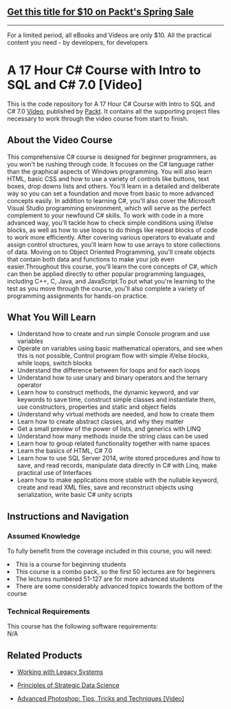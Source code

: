 ## [Get this title for $10 on Packt's Spring Sale](https://www.packt.com/V09505?utm_source=github&utm_medium=packt-github-repo&utm_campaign=spring_10_dollar_2022)
-----
For a limited period, all eBooks and Videos are only $10. All the practical content you need \- by developers, for developers




# A 17 Hour C# Course with Intro to SQL and C# 7.0 [Video]
This is the code repository for A 17 Hour C# Course with Intro to SQL and C# 7.0 [Video](https://www.packtpub.com/application-development/17-hour-c-course-intro-sql-and-c-70-video), published by [Packt](https://www.packtpub.com/?utm_source=github). It contains all the supporting project files necessary to work through the video course from start to finish.
## About the Video Course
This comprehensive C# course is designed for beginner programmers, as you won't be rushing through code. It focuses on the C# language rather than the graphical aspects of Windows programming. You will also learn HTML, basic CSS and how to use a variety of controls like buttons, text boxes, drop downs lists and others. You'll learn in a detailed and deliberate way so you can set a foundation and move from basic to more advanced concepts easily. In addition to learning C#, you'll also cover the Microsoft Visual Studio programming environment, which will serve as the perfect complement to your newfound C# skills. To work with code in a more advanced way, you'll tackle how to check simple conditions using if/else blocks, as well as how to use loops to do things like repeat blocks of code to work more efficiently. After covering various operators to evaluate and assign control structures, you'll learn how to use arrays to store collections of data. Moving on to Object Oriented Programming, you'll create objects that contain both data and functions to make your job even easier.Throughout this course, you'll learn the core concepts of C#, which can then be applied directly to other popular programming languages, including C++, C, Java, and JavaScript.To put what you're learning to the test as you move through the course, you'll also complete a variety of programming assignments for hands-on practice.



<H2>What You Will Learn</H2>
<DIV class=book-info-will-learn-text>
<UL>
<LI> Understand how to create and run simple Console program and use variables</LI>
<LI>Operate on variables using basic mathematical operators, and see when this is not possible, Control program flow with simple if/else blocks, while loops, switch blocks</LI>
<LI>Understand the difference between for loops and for each loops</LI>
<LI>Understand how to use unary and binary operators and the ternary operator</LI>
<LI>Learn how to construct methods, the dynamic keyword, and var keywords to save time, construct simple classes and instantiate them, use constructors, properties and static and object fields</LI>
<LI>Understand why virtual methods are needed, and how to create them</LI>
<LI>Learn how to create abstract classes, and why they matter</LI>
<LI>Get a small preview of the power of lists, and generics with LINQ</LI>
<LI>Understand how many methods inside the string class can be used</LI>
<LI>Learn how to group related functionality together with name spaces</LI>
<LI>Learn the basics of HTML, C# 7.0</LI>
<LI>Learn how to use SQL Server 2014, write stored procedures and how to save, and read records, manipulate data directly in C# with Linq, make practical use of Interfaces</LI>
<LI>Learn how to make applications more stable with the nullable keyword, create and read XML files, save and reconstruct objects using serialization, write basic C# unity scripts</LI>
</UL></DIV>

## Instructions and Navigation
### Assumed Knowledge
To fully benefit from the coverage included in this course, you will need:<br/>
<DIV class=book-info-will-learn-text>
<LI> 	This is a course for beginning students</li>
<LI>This course is a combo pack, so the first 50 lectures are for beginners</li>
<LI>The lectures numbered 51-127 are for more advanced students</li>
<LI>There are some considerably advanced topics towards the bottom of the course</li>
<DIV>

### Technical Requirements
This course has the following software requirements:<br/>
N/A

## Related Products
* [Working with Legacy Systems
](https://www.packtpub.com/application-development/working-legacy-systems)

* [Principles of Strategic Data Science
]( https://www.packtpub.com/big-data-and-business-intelligence/principles-strategic-data-science)

* [Advanced Photoshop: Tips, Tricks and Techniques [Video]
]( https://www.packtpub.com/hardware-and-creative/advanced-photoshop-tips-tricks-and-techniques-video)

